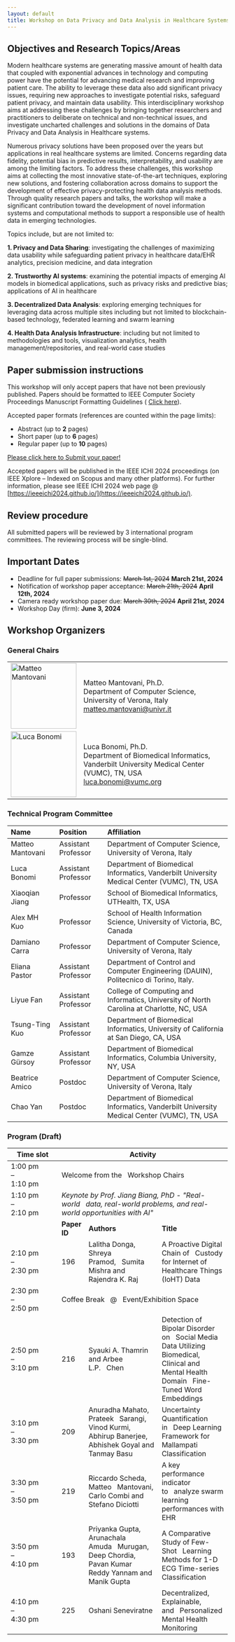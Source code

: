 ```yaml
---
layout: default
title: Workshop on Data Privacy and Data Analysis in Healthcare Systems
---
```



## Objectives and Research Topics/Areas

<div class="jt"> 

Modern healthcare systems are generating massive amount of health data that coupled with exponential advances in technology and computing power have the potential for advancing medical research and improving patient care.  The ability to leverage these data also add significant privacy issues, requiring new approaches to investigate potential risks, safeguard patient privacy, and maintain data usability. This interdisciplinary workshop aims at addressing these challenges by bringing together researchers and practitioners to deliberate on technical and non-technical issues, and investigate uncharted challenges and solutions in the domains of Data Privacy and Data Analysis in Healthcare systems.

Numerous privacy solutions have been proposed over the years but applications in real healthcare systems are limited.  Concerns regarding data fidelity, potential bias in predictive results, interpretability, and usability are among the limiting factors. To address these challenges, this workshop aims at collecting the most innovative state-of-the-art techniques, exploring new solutions, and fostering collaboration across domains to support the development of effective privacy-protecting health data analysis methods.  Through quality research papers and talks, the workshop will make a significant contribution toward the  development of novel information systems and computational methods to support a responsible use of health data in emerging technologies. 

</div>

Topics include, but are not limited to:

**1. Privacy and Data Sharing**: investigating the challenges of maximizing data usability while safeguarding patient privacy in healthcare data/EHR analytics, precision medicine, and data integration

**2. Trustworthy AI systems**: examining the potential impacts of emerging AI models in biomedical applications, such as privacy risks and predictive bias; applications of AI in healthcare

**3. Decentralized Data Analysis**: exploring emerging techniques for leveraging data across multiple sites including but not limited to blockchain-based technology, federated learning and swarm learning

**4. Health Data Analysis Infrastructure**: including but not limited to methodologies and tools, visualization analytics, health management/repositories, and real-world  case studies



## Paper submission instructions

This workshop will only accept papers that have not been previously published.
Papers should be formatted to IEEE Computer Society Proceedings Manuscript Formatting Guidelines ( [Click here](https://www.ieee.org/conferences/publishing/templates.html)).

Accepted paper formats (references are counted within the page limits):

* Abstract (up to **2** pages)
* Short paper (up to **6** pages)
* Regular paper (up to **10** pages)

[Please click here to Submit your paper!](https://easychair.org/conferences/?conf=ieeeichi2024)

Accepted papers will be published in the IEEE ICHI 2024 proceedings (on IEEE Xplore – Indexed on Scopus and many other platforms). For further information, please see IEEE ICHI 2024 web page @ [https://ieeeichi2024.github.io/](https://ieeeichi2024.github.io/).

## Review procedure

All submitted papers will be reviewed by 3 international program committees. 
The reviewing process will be single-blind.

## Important Dates

* Deadline for full paper submissions: ~~March 1st, 2024~~ **March 21st, 2024**
* Notification of workshop paper acceptance: ~~March 21th, 2024~~ **April 12th, 2024**
* Camera ready workshop paper due: ~~March 30th, 2024~~ **April 21st, 2024**
* Workshop Day (firm): **June 3, 2024**

## Workshop Organizers

### General Chairs

<table class="tg">
<tbody>
  <tr>
    <td class="tg-0lax"><img src="https://www.di.univr.it/documenti//Persona/foto/foto765713.jpg" alt="Matteo Mantovani" width="150"></td>
    <td class="pad tg-0lax tg-cly1">Matteo Mantovani, Ph.D.<br>Department of Computer Science, University of Verona, Italy<br><a href="mailto:matteo.mantovani@univr.it">matteo.mantovani@univr.it</a> <br>  </td>
  </tr>
  <tr>
    <td class="tg-0lax toppp"><img src="https://www.vumc.org/dbmi/sites/default/files/people/headshots-LB-small.jpg" alt="Luca Bonomi" width="150"></td>
    <td class="pad tg-0lax tg-cly1">Luca Bonomi, Ph.D.<br>
Department of Biomedical Informatics, Vanderbilt University Medical Center (VUMC), TN, USA<br>
<a href="mailto:luca.bonomi@vumc.org">luca.bonomi@vumc.org</a></td>
  </tr>
</tbody>
</table>
  
### Technical Program Committee

| Name              | Position              | Affiliation                                                                                |
|:------------------|:----------------------|:-------------------------------------------------------------------------------------------|
| Matteo Mantovani	| Assistant Professor	| Department of Computer Science, University of Verona, Italy                                |
| Luca Bonomi	    | Assistant Professor	| Department of Biomedical Informatics, Vanderbilt University Medical Center (VUMC), TN, USA |
| Xiaoqian Jiang	| Professor	            | School of Biomedical Informatics, UTHealth, TX, USA	                                     |
| Alex MH Kuo	    | Professor	            | School of Health Information Science, University of Victoria, BC, Canada                   |
| Damiano Carra	    | Professor	            | Department of Computer Science, University of Verona, Italy 	                             |
| Eliana Pastor	    | Assistant Professor	| Department of Control and Computer Engineering (DAUIN), Politecnico di Torino, Italy.	     |
| Liyue Fan	        | Assistant Professor	| College of Computing and Informatics, University of North Carolina at Charlotte, NC, USA	 |
| Tsung-Ting Kuo	| Assistant Professor	| Department of Biomedical Informatics, University of California at San Diego, CA, USA	     |
| Gamze Gürsoy	    | Assistant Professor	| Department of Biomedical Informatics, Columbia University, NY, USA	                     |
| Beatrice Amico	| Postdoc	            | Department of Computer Science, University of Verona, Italy	                             |
| Chao Yan	        | Postdoc	            | Department of Biomedical Informatics, Vanderbilt University Medical Center (VUMC), TN, USA |


### Program (Draft)


<table>
    <thead>
        <tr>
            <th style="min-width: 100px;">Time slot</th>
            <th colspan="3">Activity</th>
        </tr>
    </thead>
    <tbody>
        <tr>
            <td class="tdCenter">1:00 pm<br>–<br>1:10 pm</td>
            <td colspan="3">Welcome from the&nbsp;&nbsp;&nbsp;Workshop Chairs</td>
        </tr>
        <tr>
            <td class="tdCenter">1:10 pm<br>–<br>2:10 pm</td>
            <td colspan="3"><em> Keynote by Prof. Jiang Biang, PhD - "Real-world&nbsp;&nbsp;&nbsp;data, real-world problems, and real-world opportunities with AI"  </em></td>
        </tr>
        <tr>
            <td></td>
            <td><strong>Paper ID</strong></td>
            <td><strong>Authors</strong></td>
            <td><strong>Title</strong></td>
        </tr>
        <tr>
            <td class="tdCenter">2:10 pm<br>–<br>2:30 pm</td>
            <td class="tdCenter">196</td>
            <td>Lalitha Donga, Shreya Pramod,&nbsp;&nbsp;&nbsp;Sumita Mishra and Rajendra K. Raj</td>
            <td>A Proactive Digital Chain of&nbsp;&nbsp;&nbsp;Custody for Internet of Healthcare Things (IoHT) Data</td>
        </tr>
        <tr>
            <td class="tdCenter">2:30 pm<br>–<br>2:50 pm</td>
            <td colspan="3">Coffee Break&nbsp;&nbsp;&nbsp;@&nbsp;&nbsp;&nbsp;Event/Exhibition Space</td>
        </tr>
        <tr>
            <td class="tdCenter">2:50 pm<br>–<br>3:10 pm</td>
            <td class="tdCenter">216</td>
            <td>Syauki A. Thamrin and Arbee L.P.&nbsp;&nbsp;&nbsp;Chen</td>
            <td>Detection of Bipolar Disorder on&nbsp;&nbsp;&nbsp;Social Media Data Utilizing Biomedical, Clinical and Mental Health Domain&nbsp;&nbsp;&nbsp;Fine-Tuned Word Embeddings</td>
        </tr>
        <tr>
            <td class="tdCenter">3:10 pm<br>–<br>3:30 pm</td>
            <td class="tdCenter">209</td>
            <td>Anuradha Mahato, Prateek&nbsp;&nbsp;&nbsp;Sarangi, Vinod Kurmi, Abhirup Banerjee, Abhishek Goyal and Tanmay Basu</td>
            <td>Uncertainty Quantification in&nbsp;&nbsp;&nbsp;Deep Learning Framework for Mallampati Classification</td>
        </tr>
        <tr>
            <td class="tdCenter">3:30 pm<br>–<br>3:50 pm</td>
            <td class="tdCenter">219</td>
            <td>Riccardo Scheda, Matteo&nbsp;&nbsp;&nbsp;Mantovani, Carlo Combi and Stefano Diciotti</td>
            <td>A key performance indicator to&nbsp;&nbsp;&nbsp;analyze swarm learning performances with EHR</td>
        </tr>
        <tr>
            <td class="tdCenter">3:50 pm<br>–<br>4:10 pm</td>
            <td class="tdCenter">193</td>
            <td>Priyanka Gupta, Arunachala Amuda&nbsp;&nbsp;&nbsp;Murugan, Deep Chordia, Pavan Kumar Reddy Yannam and Manik Gupta</td>
            <td>A Comparative Study of Few-Shot&nbsp;&nbsp;&nbsp;Learning Methods for 1-D ECG Time-series Classification</td>
        </tr>
        <tr>
            <td class="tdCenter">4:10 pm<br>–<br>4:30 pm</td>
            <td  class="tdCenter">225</td>
            <td>Oshani Seneviratne</td>
            <td>Decentralized, Explainable, and&nbsp;&nbsp;&nbsp;Personalized Mental Health Monitoring</td>
        </tr>
    </tbody>
</table>
